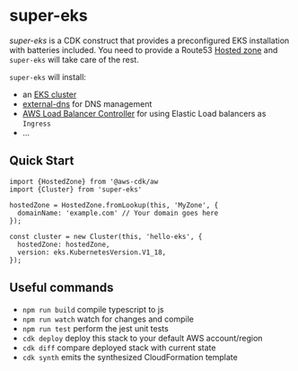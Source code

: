# super-eks

*super-eks* is a CDK construct that provides a preconfigured EKS installation with batteries included.
You need to provide a Route53 [Hosted zone](https://docs.aws.amazon.com/cdk/api/latest/docs/@aws-cdk_aws-route53.HostedZone.html) and `super-eks` will take care of the rest.

`super-eks` will install:

- an [EKS cluster](https://docs.aws.amazon.com/cdk/api/latest/docs/@aws-cdk_aws-eks.Cluster.html)
- [external-dns](https://github.com/kubernetes-sigs/external-dns) for DNS management
- [AWS Load Balancer Controller](https://github.com/kubernetes-sigs/aws-load-balancer-controller) for using Elastic Load balancers as `Ingress`
- ...

## Quick Start

```
import {HostedZone} from '@aws-cdk/aw
import {Cluster} from 'super-eks'

hostedZone = HostedZone.fromLookup(this, 'MyZone', {
  domainName: 'example.com' // Your domain goes here
});

const cluster = new Cluster(this, 'hello-eks', {
  hostedZone: hostedZone,
  version: eks.KubernetesVersion.V1_18,
});
```

## Useful commands

 * `npm run build`   compile typescript to js
 * `npm run watch`   watch for changes and compile
 * `npm run test`    perform the jest unit tests
 * `cdk deploy`      deploy this stack to your default AWS account/region
 * `cdk diff`        compare deployed stack with current state
 * `cdk synth`       emits the synthesized CloudFormation template
